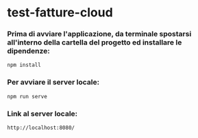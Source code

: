# test-fatture-cloud 

### Prima di avviare l'applicazione, da terminale spostarsi all'interno della cartella del progetto ed installare le dipendenze:
```
npm install
```

### Per avviare il server locale:
```
npm run serve
```

### Link al server locale:
```
http://localhost:8080/
```